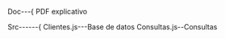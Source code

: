 Doc---{ PDF explicativo


Src------{ Clientes.js---Base de datos
           Consultas.js--Consultas

